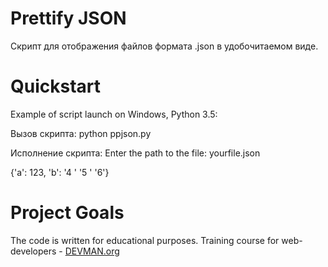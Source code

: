 # Prettify JSON

Скрипт для отображения файлов формата .json в удобочитаемом виде.

# Quickstart

Example of script launch on Windows, Python 3.5:

Вызов скрипта: 
python ppjson.py 

Исполнение скрипта:
Enter the path to the file: yourfile.json

{'a': 123,
 'b': '4 '
      '5 '
      '6'}


# Project Goals

The code is written for educational purposes. Training course for web-developers - [DEVMAN.org](https://devman.org)
